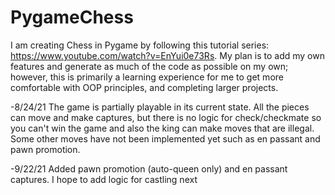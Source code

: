 # PygameChess

I am creating Chess in Pygame by following this tutorial series: https://www.youtube.com/watch?v=EnYui0e73Rs.
My plan is to add my own features and generate as much of the code as possible on my own; however, this is primarily a learning experience for me to get more comfortable with OOP principles, and completing larger projects.

-8/24/21
The  game is partially playable in its current state. All the pieces can move and make captures, but there is no logic for check/checkmate so you can't win the game and also the king can make moves that are illegal. Some other moves have not been implemented yet such as en passant and pawn promotion.

-9/22/21
Added pawn promotion (auto-queen only) and en passant captures. I hope to add logic for castling next